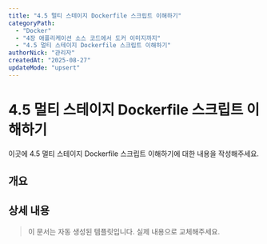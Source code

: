 ```yaml
---
title: "4.5 멀티 스테이지 Dockerfile 스크립트 이해하기"
categoryPath:
  - "Docker"
  - "4장 애플리케이션 소스 코드에서 도커 이미지까지"
  - "4.5 멀티 스테이지 Dockerfile 스크립트 이해하기"
authorNick: "관리자"
createdAt: "2025-08-27"
updateMode: "upsert"
---
```


# 4.5 멀티 스테이지 Dockerfile 스크립트 이해하기

이곳에 4.5 멀티 스테이지 Dockerfile 스크립트 이해하기에 대한 내용을 작성해주세요.

## 개요

<!-- 내용을 작성해주세요 -->

## 상세 내용

<!-- 내용을 작성해주세요 -->

> 이 문서는 자동 생성된 템플릿입니다. 실제 내용으로 교체해주세요.
